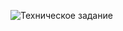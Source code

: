![Техническое задание](https://www.google.com/url?sa=i&url=http%3A%2F%2Fmemesmix.net%2Fmeme%2Fx3wsi4&psig=AOvVaw2UDpZ6Jdz6y17AEdw76jXx&ust=1667306871788000&source=images&cd=vfe&ved=0CAoQjRxqFwoTCPCLzKHAivsCFQAAAAAdAAAAABAD)

